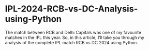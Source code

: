 # IPL-2024-RCB-vs-DC-Analysis-using-Python
The match between RCB and Delhi Capitals was one of my favourite matches in the IPL this year. So, in this article, I’ll take you through my analysis of the complete IPL match RCB vs DC 2024 using Python.
